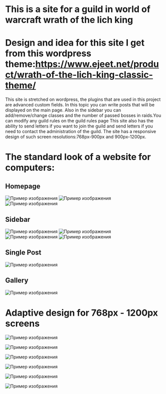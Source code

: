 #  This is a site for a guild in world of warcraft wrath of the lich king

#  Design and idea for this site I get from this wordpress theme:https://www.ejeet.net/product/wrath-of-the-lich-king-classic-theme/
This site is stretched on wordpress, the plugins that are used in this project are advanced custom fields.
In this topic you can write posts that will be displayed on the main page. Also in the sidebar you can add/remove/change classes and the number of passed bosses in raids.You can modify any guild rules on the guild rules page
This site also has the ability to send letters if you want to join the guild and send letters if you need to contact the administration of the guild.
The site has a responsive design of such screen resolutions:768px-900px and 900px-1200px.

#  The standard look of a website for computers:
## Homepage
![Пример изображения](./site_view/Default/home%20page/1.png)
![Пример изображения](./site_view/Default/home%20page/2.png)
![Пример изображения](./site_view/Default/home%20page/3.png)

## Sidebar
![Пример изображения](./site_view/Default/sidebar/1.png)
![Пример изображения](./site_view/Default/sidebar/2.png)
![Пример изображения](./site_view/Default/sidebar/3.png)
![Пример изображения](./site_view/Default/sidebar/sidebar.gif)


## Single Post
![Пример изображения](./site_view/Default/post_detail/1.png)

## Gallery
![Пример изображения](./site_view/Default/gallery/1.png)

# Adaptive design for 768px - 1200px screens
![Пример изображения](./site_view/768x900/1.png)

![Пример изображения](./site_view/768x900/2.png)

![Пример изображения](./site_view/768x900/3.png)

![Пример изображения](./site_view/768x900/4.png)

![Пример изображения](./site_view/768x900/5.png)

![Пример изображения](./site_view/768x900/6.png)
